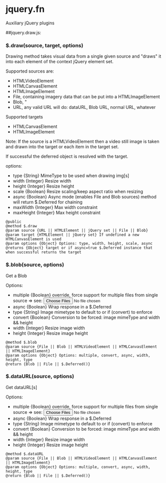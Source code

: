 # jquery.fn
Auxiliary jQuery plugins


##jquery.draw.js:

### $.draw(source, target, options)
Drawing method takes visual data from a single given source and "draws" it into each element
of the context jQuery element set.

Supported sources are:
- HTMLVideoElement
- HTMLCanvasElement
- HTMLImageElement
- File, containing imagery data that can be put into a HTMLImageElement
- Blob, "
- URL, any valid URL will do: dataURL, Blob URL, normal URL, whatever

Supported targets
- HTMLCanvasElement
- HTMLImageElement

Note:
  If the source is a HTMLVideoElement then a video still image is taken and drawn into 
  the target or each item in the target set.

If successful the deferred object is resolved with the target.

options:
- type {String} MimeType to be used when drawing img[s]
- width {Integer} Resize width
- height {Integer} Resize height
- scale {Boolean} Resize scaling/keep aspect ratio when resizing
- async {Boolean} Async mode (enables File and Blob sources) method will return $.Deferred for chaining
- maxWidth {Integer} Max width constraint
- maxHeight {Integer} Max height constraint


```
@public
@method $.draw
@param source {URL || HTMLElement || jQuery set || File || Blob}
@param target {HTMLElement || jQuery set} If undefined a new HTMLCanvasElement is used
@param options {Object} Options: type, width, height, scale, async
@returns {Object} target or if async=true $.Deferred instance that when successful returns the target
```

### $.blob(source, options)
Get a Blob

Options:
- multiple {Boolean} override, force support for multiple files from single source => see: <input type="file" multiple />
- async {Boolean} Wrap response in a $.Deferred
- type {String} Image mimetype to default to or if (convert) to enforce
- convert {Boolean} Conversion to be forced: image mimeType and width && height
- width {Integer} Resize image width
- height {Integer} Resize image height

```
@method $.blob
@param source {File || Blob || HTMLVideoElement || HTMLCanvasElement || HTMLImageElement}
@param options {Object} Options: multiple, convert, async, width, height, type
@return {Blob || File || $.Deferred()}
```


### $.dataURL(source, options)
Get dataURL[s]

Options:
- multiple {Boolean} override, force support for multiple files from single source => see: <input type="file" multiple />
- async {Boolean} Wrap response in a $.Deferred
- type {String} Image mimetype to default to or if (convert) to enforce
- convert {Boolean} Conversion to be forced: image mimeType and width && height
- width {Integer} Resize image width
- height {Integer} Resize image height

```
@method $.dataURL
@param source {File || Blob || HTMLVideoElement || HTMLCanvasElement || HTMLImageElement}
@param options {Object} Options: multiple, convert, async, width, height, type
@return {Blob || File || $.Deferred()}
```
